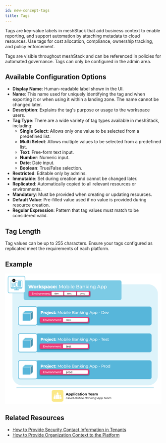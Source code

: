 ```yaml
---
id: new-concept-tags
title: Tags
---
```


Tags are key-value labels in meshStack that add business context to enable reporting, and support automation by attaching metadata to cloud resources. Use tags for cost allocation, compliance, ownership tracking, and policy enforcement.

Tags are visible throughout meshStack and can be referenced in policies for automated governance. Tags can only be configured in the admin area.

## Available Configuration Options

- **Display Name**: Human-readable label shown in the UI.
- **Name**: This name used for uniquely identifying the tag and when exporting it or when using it within a landing zone. The name cannot be changed later.
- **Description**: Explains the tag's purpose or usage to the workspace users.
- **Tag Type**: There are a wide variety of tag types available in meshStack, including:
  - **Single Select**: Allows only one value to be selected from a predefined list.
  - **Multi Select**: Allows multiple values to be selected from a predefined list.
  - **Text**: Free-form text input.
  - **Number**: Numeric input.
  - **Date**: Date input.
  - **Boolean**: True/False selection.
- **Restricted**: Editable only by admins.
- **Immutable**: Set during creation and cannot be changed later.
- **Replicated**: Automatically copied to all relevant resources or environments.
- **Mandatory**: Must be provided when creating or updating resources.
- **Default Value**: Pre-filled value used if no value is provided during resource creation.
- **Regular Expression**: Pattern that tag values must match to be considered valid.

## Tag Length

Tag values can be up to 255 characters. Ensure your tags configured as replicated meet the requirements of each platform.

## Example

![Tags concept diagram](./assets/new_concept/concept_tags.png)

## Related Resources

- [How to Provide Security Contact Information in Tenants](./new-guide-how-to-provide-security-contact.md)
- [How to Provide Organization Context to the Platform](./new-guide-how-to-provide-organization-context.md)
